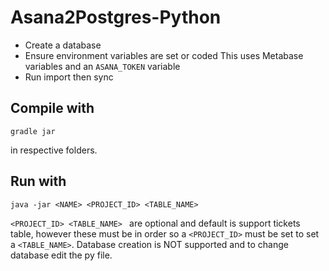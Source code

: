 # Asana2Postgres-Python

- Create a database
- Ensure environment variables are set or coded
  This uses Metabase variables and an `ASANA_TOKEN` variable
- Run import then sync


## Compile with 

```
gradle jar
```
in respective folders.

## Run with

```
java -jar <NAME> <PROJECT_ID> <TABLE_NAME>
```
`<PROJECT_ID> <TABLE_NAME> ` are optional and default is support tickets table, however these must be in order so a `<PROJECT_ID>` must be set to set a `<TABLE_NAME>`.
Database creation is NOT supported and to change database edit the py file.
